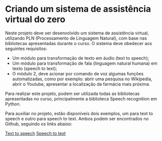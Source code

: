 # Criando um sistema de assistência virtual do zero

Neste projeto deve ser desenvolvido um sistema de assistência virtual, utilizando PLN (Processamento de Linguagem Natural), com base nas bibliotecas apresentadas durante o curso. O sistema deve obedecer aos seguintes requisitos:

- Um módulo para transformação de texto em áudio (text to speech);
- Um módulo para transformação de fala (linguagem natural humana) em texto (speech to text); 
- O módulo 2, deve acionar por comando de voz algumas funções automatizadas, como por exemplo: abrir uma pesquisa no Wikipedia, abrir o Youtube, apresentar a localização da farmácia mais próxima. 

Para realizar este projeto, podem ser utilizada todas as bibliotecas apresentadas no curso, principalmente a biblioteca Speech recognition em Python.

Para auxiliar no projeto, estão disponíveis dois exemplos, um para text to speech e outro para speech to text. Ambos podem ser encontrados no Github, seguindo os links abaixo: 

[Text to speech](https://github.com/diegobrunoDIO/Text-to-Speech-DIO)
[Speech to text](https://github.com/diegobrunoDIO/Speech-to-text-ML-DIO)
